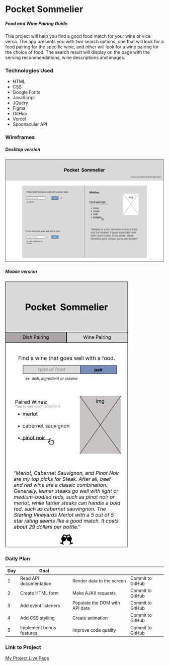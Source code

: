 # Pocket Sommelier

##### Food and Wine Pairing Guide. 

This project will help you find a good food match for your wine or vice versa. The app presents you with two search options, one that will look for a food pairing for the specific wine, and other will look for a wine pairing for the choice of food. The search result will display on the page with the serving recommendations, wine descriptions and images. 


### Technologies Used

- HTML
- CSS
- Google Fonts
- JavaScript
- JQuery
- Figma
- GitHub
- Vercel
- Spoonacular API


### Wireframes

##### Desktop version
![Desktop version](./img/desktop-wireframe.png)

##### Mobile version
![Mobile version](./img/mobile-wireframe.png)

### Daily Plan

| Day | Goal |  |  |
|-----|-----|------|-----|
| 1 | Read API documentation | Render data to the screen | Commit to GitHub |
| 2 | Create HTML form |  Make AJAX requests  | Commit to GitHub |
| 3 | Add event listeners | Populate the DOM with API data | Commit to GitHub |
| 4 | Add CSS styiling | Create animation  | Commit to GitHub |
| 5 | Implement bonus features | Improve code quality | Commit to GitHub |


### Link to Project
[My Project Live Page](https://www.google.com)
